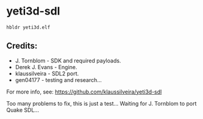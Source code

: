# yeti3d-sdl

`hbldr yeti3d.elf`


## Credits:

- J. Tornblom - SDK and required payloads.
- Derek J. Evans - Engine.
- klaussilveira - SDL2 port.
- gen04177 - testing and research...


For more info, see: https://github.com/klaussilveira/yeti3d-sdl


Too many problems to fix, this is just a test... Waiting for J. Tornblom to port Quake SDL...
